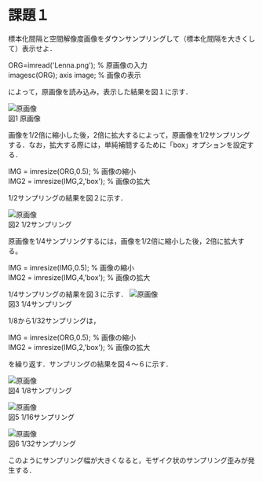 # 課題１　

標本化間隔と空間解像度画像をダウンサンプリングして（標本化間隔を大きくして）表示せよ．

ORG=imread('Lenna.png'); % 原画像の入力  
imagesc(ORG); axis image; % 画像の表示

によって，原画像を読み込み，表示した結果を図１に示す．

![原画像](https://github.com/hongyuting2017/image_processing/blob/master/image/kadai1-1.jpg)  
図1 原画像

画像を1/2倍に縮小した後，2倍に拡大するによって，原画像を1/2サンプリングする．なお，拡大する際には，単純補間するために「box」オプションを設定する．

IMG = imresize(ORG,0.5); % 画像の縮小  
IMG2 = imresize(IMG,2,'box'); % 画像の拡大

1/2サンプリングの結果を図２に示す．

![原画像](https://github.com/hongyuting2017/image_processing/blob/master/image/kadai1-2.jpg)  
図2 1/2サンプリング

原画像を1/4サンプリングするには，画像を1/2倍に縮小した後，2倍に拡大する。

IMG = imresize(IMG,0.5); % 画像の縮小  
IMG2 = imresize(IMG,4,'box'); % 画像の拡大

1/4サンプリングの結果を図３に示す．
![原画像](https://github.com/hongyuting2017/image_processing/blob/master/image/kadai1-3.jpg)  
図3 1/4サンプリング

1/8から1/32サンプリングは，

IMG = imresize(ORG,0.5); % 画像の縮小  
IMG2 = imresize(IMG,2,'box'); % 画像の拡大

を繰り返す．サンプリングの結果を図４～６に示す．

![原画像](https://github.com/hongyuting2017/image_processing/blob/master/image/kadai1-4.jpg)  
図4 1/8サンプリング

![原画像](https://github.com/hongyuting2017/image_processing/blob/master/image/kadai1-5.jpg)  
図5 1/16サンプリング

![原画像](https://github.com/hongyuting2017/image_processing/blob/master/image/kadai1-6.jpg)  
図6 1/32サンプリング

このようにサンプリング幅が大きくなると，モザイク状のサンプリング歪みが発生する．
